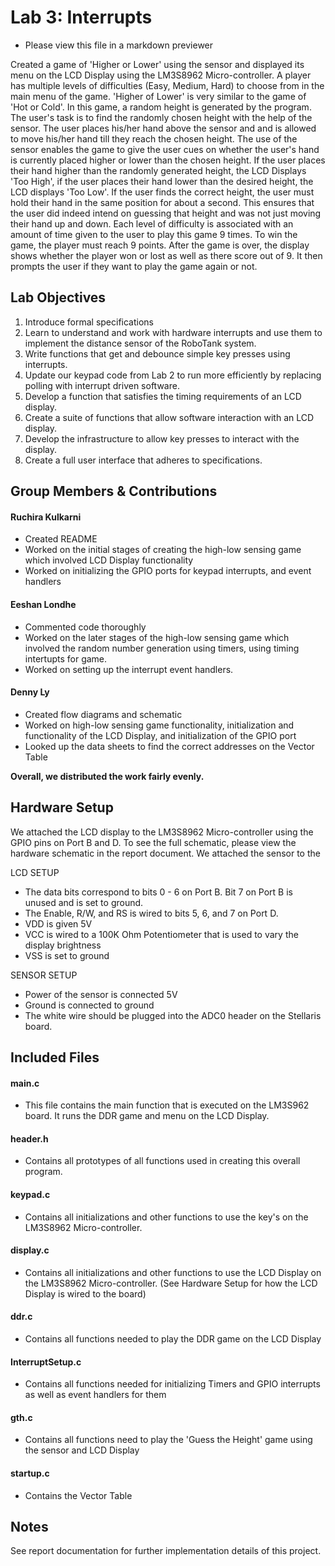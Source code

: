 # Lab 3: Interrupts

- Please view this file in a markdown previewer

Created a game of 'Higher or Lower' using the sensor and displayed its menu on the LCD Display using the LM3S8962 Micro-controller. A player has multiple levels of difficulties (Easy, Medium, Hard) to choose from in the main menu of the game. 'Higher of Lower' is very similar to the game of 'Hot or Cold'. In this game, a random height is generated by the program. The user's task is to find the randomly chosen height with the help of the sensor. The user places his/her hand above the sensor and and is allowed to move his/her hand till they reach the chosen height. The use of the sensor enables the game to give the user cues on whether the user's hand is currently placed higher or lower than the chosen height. If the user places their hand higher than the randomly generated height, the LCD Displays 'Too High', if the user places their hand lower than the desired height, the LCD displays 'Too Low'. If the user finds the correct height, the user must hold their hand in the same position for about a second. This ensures that the user did indeed intend on guessing that height and was not just moving their hand up and down. Each level of difficulty is associated with an amount of time given to the user to play this game 9 times. To win the game, the player must reach 9 points. After the game is over, the display shows whether the player won or lost as well as there score out of 9. It then prompts the user if they want to play the game again or not.

## Lab Objectives

1. Introduce formal specifications
2. Learn to understand and work with hardware interrupts and use them to implement the distance sensor of the RoboTank system.
3. Write functions that get and debounce simple key presses using interrupts.
4. Update our keypad code from Lab 2 to run more efficiently by replacing polling with interrupt driven software.
5. Develop a function that satisfies the timing requirements of an LCD display.
6. Create a suite of functions that allow software interaction with an LCD display.
7. Develop the infrastructure to allow key presses to interact with the display.
8. Create a full user interface that adheres to specifications.

## Group Members & Contributions

#### Ruchira Kulkarni
- Created README
- Worked on the initial stages of creating the high-low sensing game which involved LCD Display functionality 
- Worked on initializing the GPIO ports for keypad interrupts, and event handlers

#### Eeshan Londhe
- Commented code thoroughly
- Worked on the later stages of the high-low sensing game which involved the random number generation using timers, using timing intertupts for game. 
- Worked on setting up the interrupt event handlers.

#### Denny Ly
- Created flow diagrams and schematic
- Worked on high-low sensing game functionality, initialization and functionality of the LCD Display, and initialization of the GPIO port 
- Looked up the data sheets to find the correct addresses on the Vector Table

<b>Overall, we distributed the work fairly evenly.</b>

## Hardware Setup
We attached the LCD display to the LM3S8962 Micro-controller using the GPIO pins on Port B and D. To see the full schematic, please view the hardware schematic in the report document. We attached the sensor to the 

LCD SETUP
- The data bits correspond to bits 0 - 6 on Port B. Bit 7 on Port B is unused and is set to ground.
- The Enable, R/W, and RS is wired to bits 5, 6, and 7 on Port D.
- VDD is given 5V
- VCC is wired to a 100K Ohm Potentiometer that is used to vary the display brightness
- VSS is set to ground

SENSOR SETUP
- Power of the sensor is connected 5V
- Ground is connected to ground
- The white wire should be plugged into the ADC0 header on the Stellaris board.

## Included Files

#### main.c
- This file contains the main function that is executed on the LM3S962 board. It runs the DDR game and menu on the LCD Display.

#### header.h
- Contains all prototypes of all functions used in creating this overall program.

#### keypad.c
- Contains all initializations and other functions to use the key's on the LM3S8962 Micro-controller.

#### display.c
- Contains all initializations and other functions to use the LCD Display on the LM3S8962 Micro-controller. (See Hardware Setup for how the LCD Display is wired to the board)

#### ddr.c
- Contains all functions needed to play the DDR game on the LCD Display

#### InterruptSetup.c
- Contains all functions needed for initializing Timers and GPIO interrupts as well as event handlers for them 

#### gth.c
- Contains all functions need to play the 'Guess the Height' game using the sensor and LCD Display

#### startup.c
- Contains the Vector Table 

## Notes

See report documentation for further implementation details of this project.
